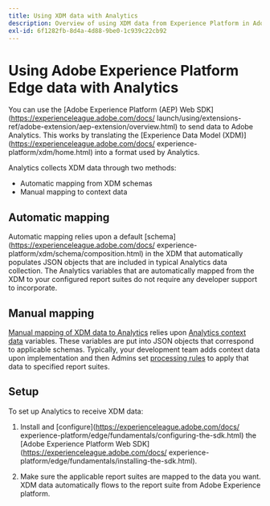 ```yaml
---
title: Using XDM data with Analytics
description: Overview of using XDM data from Experience Platform in Adobe Analytics
exl-id: 6f1282fb-8d4a-4d88-9be0-1c939c22cb92
---
```

# Using Adobe Experience Platform Edge data with Analytics

You can use the [Adobe Experience Platform (AEP) Web SDK](https://experienceleague.adobe.com/docs/ launch/using/extensions-ref/adobe-extension/aep-extension/overview.html) to send data to Adobe Analytics. This works by translating the [Experience Data Model (XDM)](https://experienceleague.adobe.com/docs/ experience-platform/xdm/home.html) into a format used by Analytics.

Analytics collects XDM data through two methods:

* Automatic mapping from XDM schemas
* Manual mapping to context data

## Automatic mapping

Automatic mapping relies upon a default [schema](https://experienceleague.adobe.com/docs/ experience-platform/xdm/schema/composition.html) in the XDM that automatically populates JSON objects that are included in typical Analytics data collection. The Analytics variables that are automatically mapped from the XDM to your configured report suites do not require any developer support to incorporate.

## Manual mapping

[Manual mapping of XDM data to Analytics](xdm-manual.md) relies upon [Analytics context data](../vars/page-vars/contextdata.md) variables. These variables are put into JSON objects that correspond to applicable schemas. Typically, your development team adds context data upon implementation and then Admins set [processing rules](/help/admin/admin/c-processing-rules/c-processing-rules-configuration/t-processing-rules.md) to apply that data to specified report suites.

## Setup

To set up Analytics to receive XDM data:

1. Install and [configure](https://experienceleague.adobe.com/docs/ experience-platform/edge/fundamentals/configuring-the-sdk.html) the [Adobe Experience Platform Web SDK](https://experienceleague.adobe.com/docs/ experience-platform/edge/fundamentals/installing-the-sdk.html).

2. Make sure the applicable report suites are mapped to the data you want. XDM data automatically flows to the report suite from Adobe Experience platform.
